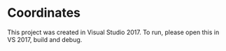 # Coordinates

This project was created in Visual Studio 2017.  To run, please open this in VS 2017, build and debug.
